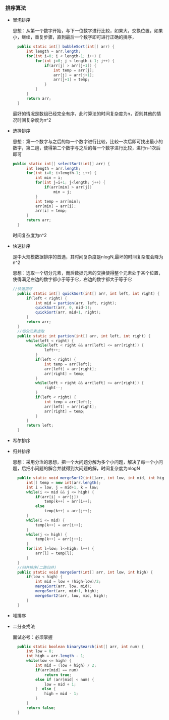 ### 排序算法

- 冒泡排序

  思想：从第一个数字开始，与下一位数字进行比较，如果大，交换位置，如果小，继续，重复步骤，直到最后一个数字即可进行正确的排序，

  ```java
  	public static int[] bubbleSort(int[] arr) {
  		int length = arr.length;
  		for(int i=0; i < length-1; i++) {
  			for(int j=0; j < length-i-1; j++) {
  				if(arr[j] > arr[j+1]) {
  					int temp = arr[j];
  					arr[j] = arr[j+1];
  					arr[j+1] = temp;
  				}
  			}
  		}
  		return arr;
  	}
  ```

  最好的情况是数组已经完全有序，此时算法的时间复杂度为n，否则其他的情况时间复杂度为n^2

- 选择排序

  思想：第一个数字与之后的每一个数字进行比较，比较一次后即可找出最小的数字，第二趟，使得第二个数字与之后的每一个数字进行比较，进行n-1次后即可

  ```java
  public static int[] selectSort(int[] arr) {
  		int length = arr.length;
  		for(int i=0; i<length-1; i++) {
  			int min = i;
  			for(int j=i+1; j<length; j++) {
  				if(arr[min] > arr[j])
  					min = j;
  			}
  			int temp = arr[min];
  			arr[min] = arr[i];
  			arr[i] = temp;
  		}
  		return arr;
  	}
  ```

  时间复杂度为n^2

- 快速排序

  是中大规模数据排序的首选，其时间复杂度是nlogN,最坏的时间复杂度会降为n^2

  思想：选取一个切分元素，而后数据元素的交换使得整个元素处于某个位置，使得满足左边的数字都小于等于它，右边的数字都大于等于它

  ```java
  //快速排序
  	public static int[] quickSort(int[] arr, int left, int right) {
  		if(left < right) {
  			int mid = partion(arr, left, right);
  			quickSort(arr, 0, mid-1);
  			quickSort(arr, mid+1, right);
  		}
  		return arr;
  	}
  	//切分元素选取
  	public static int partion(int[] arr, int left, int right) {
  		while(left < right) {
  			while(left < right && arr[left] <= arr[right]) {
  				left++;
  			}
  			if(left < right) {
  				int temp = arr[left];
  				arr[left] = arr[right];
  				arr[right] = temp; 
  			}
  			while(left < right && arr[left] <= arr[right]) {
  				right--;
  			}
  			if(left < right) {
  				int temp = arr[left];
  				arr[left] = arr[right];
  				arr[right] = temp; 
  			}
  		}
  		return left;
  	}
  ```

- 希尔排序

- 归并排序

  思想：采用分治的思想，把一个大问题分解为多个小问题，解决了每一个小问题，后把小问题的解合并就得到大问题的解，时间复杂度为nlogN

  ```java
  	public static void mergeSort2(int[]arr, int low, int mid, int high) {
  		int[] temp = new int[arr.length];
  		int i = low, j = mid+1, k = low;
  		while(i <= mid && j <= high) {
  			if(arr[i] < arr[j])
  				temp[k++] = arr[i++];
  			else
  				temp[k++] = arr[j++];
  		}
  		while(i <= mid) {
  			temp[k++] = arr[i++];
  		}
  		while(j <= high) {
  			temp[k++] = arr[j++];
  		}
  		for(int l=low; l<=high; l++) {
  			arr[l] = temp[l];
  		}
  	}
  	//归并排序(二路归并)
  	public static void mergeSort(int[] arr, int low, int high) {
  		if(low < high) {
  			int mid = low + (high-low)/2;
  			mergeSort(arr, low, mid);
  			mergeSort(arr, mid+1, high);
  			mergeSort2(arr, low, mid, high);
  		}
  	}
  ```

- 堆排序

- 二分查找法

  面试必考：必须掌握

  ```java
  	public static boolean binarySearch(int[] arr, int num) {
  		int low = 0;
  		int high = arr.length - 1;
  		while(low <= high) {
  			int mid = (low + high) / 2;
  			if(arr[mid] == num) 
  				return true;
  			else if (arr[mid] < num) {
  				low = mid + 1;
  			}  else {
  				high = mid - 1;
  			}
  		}
  		return false;
  	}
  ```

  ​